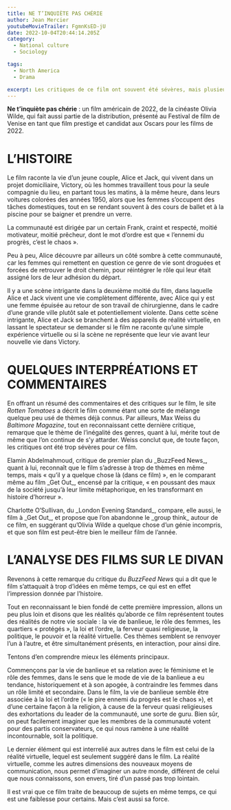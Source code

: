 ```yaml
---
title: NE T’INQUIÈTE PAS CHÉRIE
author: Jean Mercier
youtubeMovieTrailer: FgmnKsED-jU
date: 2022-10-04T20:44:14.205Z
category:
  - National culture
  - Sociology

tags:
  - North America
  - Drama

excerpt: Les critiques de ce film ont souvent été sévères, mais plusieurs critiques de film de premier plan semblent en désaccord et considèrent le film comme révélateur. Le film peut apparaître superficiel dans un premier temps, mais il s’attaque à plusieurs thèmes sociaux pertinents. On va continuer à parler de ce film jusqu’à la période des Oscars, avec raison. 
---
```

**Ne t’inquiète pas chérie** : un film américain de 2022, de la cinéaste Olivia Wilde, qui fait aussi partie de la distribution, présenté au Festival de film de Venise en tant que film prestige et candidat aux Oscars pour les films de 2022.

&#x20;&#x20;

# L’HISTOIRE

Le film raconte la vie d’un jeune couple, Alice et Jack, qui vivent dans un projet domiciliaire, Victory, où les hommes travaillent tous pour la seule compagnie du lieu, en partant tous les matins, à la même heure, dans leurs voitures colorées des années 1950, alors que les femmes s’occupent des tâches domestiques, tout en se rendant souvent à des cours de ballet et à la piscine pour se baigner et prendre un verre.

La communauté est dirigée par un certain Frank, craint et respecté, moitié motivateur, moitié prêcheur, dont le mot d’ordre est que « l’ennemi du progrès, c’est le chaos ».

Peu à peu, Alice découvre par ailleurs un côté sombre à cette communauté, car les femmes qui remettent en question ce genre de vie sont droguées et forcées de retrouver le droit chemin, pour réintégrer le rôle qui leur était assigné lors de leur adhésion du départ.

Il y a une scène intrigante dans la deuxième moitié du film, dans laquelle Alice et Jack vivent une vie complètement différente, avec Alice qui y est une femme épuisée au retour de son travail de chirurgienne, dans le cadre d’une grande ville plutôt sale et potentiellement violente. Dans cette scène intrigante, Alice et Jack se branchent à des appareils de réalité virtuelle, en lassant le spectateur se demander si le film ne raconte qu’une simple expérience virtuelle ou si la scène ne représente que leur vie avant leur nouvelle vie dans Victory.

# QUELQUES INTERPRÉATIONS ET COMMENTAIRES

En offrant un résumé des commentaires et des critiques sur le film, le site *Rotten Tomatoes* a décrit le film comme étant une sorte de mélange quelque peu usé de thèmes déjà connus. Par ailleurs, Max Weiss du *Baltimore Magazine*, tout en reconnaissant cette dernière critique, remarque que le thème de l’inégalité des genres, quant à lui, mérite tout de même que l’on continue de s’y attarder. Weiss conclut que, de toute façon, les critiques ont été trop sévères pour ce film.

Elamin Abdelmahmoud, critique de premier plan du \_BuzzFeed News\_, quant à lui, reconnaît que le film s’adresse à trop de thèmes en même temps, mais « qu’il y a quelque chose là (dans ce film) », en le comparant même au film \_Get Out\_, encensé par la critique, « en poussant des maux de la société jusqu’à leur limite métaphorique, en les transformant en histoire d’horreur ».

Charlotte O’Sullivan, du \_London Evening Standard\_, compare, elle aussi, le film à \_Get Out\_, et propose que l’on abandonne le \_group think\_ autour de ce film, en suggérant qu’Olivia Wilde a quelque chose d’un génie incompris, et que son film est peut-être bien le meilleur film de l’année.

&#x20;&#x20;

# L’ANALYSE DES FILMS SUR LE DIVAN

Revenons à cette remarque du critique du *BuzzFeed News* qui a dit que le film s’attaquait à trop d’idées en même temps, ce qui est en effet l’impression donnée par l’histoire.

Tout en reconnaissant le bien fondé de cette première impression, allons un peu plus loin et disons que les réalités qu’aborde ce film représentent toutes des réalités de notre vie sociale : la vie de banlieue, le rôle des femmes, les quartiers « protégés », la loi et l’ordre, la ferveur quasi religieuse, la politique, le pouvoir et la réalité virtuelle. Ces thèmes semblent se renvoyer l’un à l’autre, et être simultanément présents, en interaction, pour ainsi dire.

Tentons d’en comprendre mieux les éléments principaux.

Commençons par la vie de banlieue et sa relation avec le féminisme et le rôle des femmes, dans le sens que le mode de vie de la banlieue a eu tendance, historiquement et à son apogée, à contraindre les femmes dans un rôle limité et secondaire. Dans le film, la vie de banlieue semble être associée à la loi et l’ordre (« le pire ennemi du progrès est le chaos »), et d’une certaine façon à la religion, à cause de la ferveur quasi religieuses des exhortations du leader de la communauté, une sorte de guru. Bien sûr, on peut facilement imaginer que les membres de la communauté votent pour des partis conservateurs, ce qui nous ramène à une réalité incontournable, soit la politique.

Le dernier élément qui est interrelié aux autres dans le film est celui de la réalité virtuelle, lequel est seulement suggéré dans le film. La réalité virtuelle, comme les autres dimensions des nouveaux moyens de communication, nous permet d’imaginer un autre monde, différent de celui que nous connaissons, son envers, tiré d’un passé pas trop lointain.

Il est vrai que ce film traite de beaucoup de sujets en même temps, ce qui est une faiblesse pour certains. Mais c’est aussi sa force.
